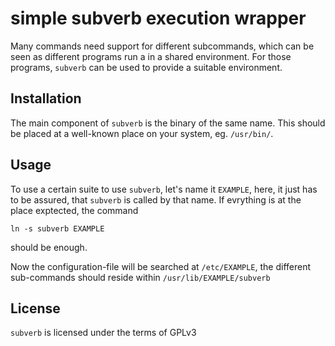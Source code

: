 # simple subverb execution wrapper #

Many commands need support for different subcommands, which can be seen as
different programs run a in a shared environment. For those programs,
`subverb` can be used to provide a suitable environment.

## Installation ##

The main component of `subverb` is the binary of the same name. This should
be placed at a well-known place on your system, eg. `/usr/bin/`.

## Usage ##

To use a certain suite to use `subverb`, let's name it `EXAMPLE`, here, 
it just has to be assured, that `subverb` is called by that name.
If evrything is at the place exptected, the command

	ln -s subverb EXAMPLE

should  be enough.

Now the configuration-file will be searched at `/etc/EXAMPLE`, 
the different sub-commands should reside within `/usr/lib/EXAMPLE/subverb`

## License ##

`subverb` is licensed under the terms of GPLv3
